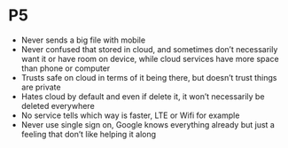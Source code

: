 # P5

* Never sends a big file with mobile
* Never confused that stored in cloud, and sometimes don’t necessarily want it or have room on device, while cloud services have more space than phone or computer
* Trusts safe on cloud in terms of it being there, but doesn’t trust things are private
* Hates cloud by default and even if delete it, it won’t necessarily be deleted everywhere
* No service tells which way is faster, LTE or Wifi for example
* Never use single sign on, Google knows everything already but just a feeling that don’t like helping it along

